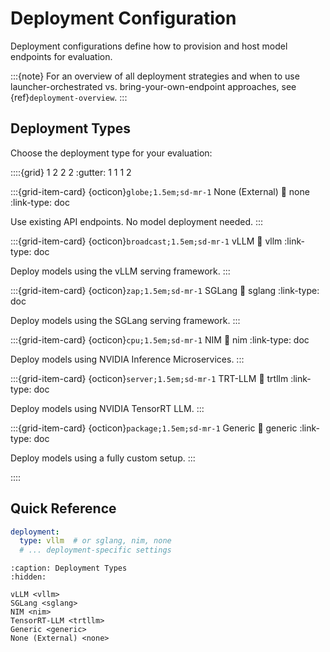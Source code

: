 # Deployment Configuration

Deployment configurations define how to provision and host model endpoints for evaluation.

:::{note}
For an overview of all deployment strategies and when to use launcher-orchestrated vs. bring-your-own-endpoint approaches, see {ref}`deployment-overview`.
:::

## Deployment Types

Choose the deployment type for your evaluation:

::::{grid} 1 2 2 2
:gutter: 1 1 1 2

:::{grid-item-card} {octicon}`globe;1.5em;sd-mr-1` None (External)
:link: none
:link-type: doc

Use existing API endpoints. No model deployment needed.
:::

:::{grid-item-card} {octicon}`broadcast;1.5em;sd-mr-1` vLLM
:link: vllm
:link-type: doc

Deploy models using the vLLM serving framework.
:::

:::{grid-item-card} {octicon}`zap;1.5em;sd-mr-1` SGLang
:link: sglang
:link-type: doc

Deploy models using the SGLang serving framework.
:::

:::{grid-item-card} {octicon}`cpu;1.5em;sd-mr-1` NIM
:link: nim
:link-type: doc

Deploy models using NVIDIA Inference Microservices.
:::


:::{grid-item-card} {octicon}`server;1.5em;sd-mr-1` TRT-LLM
:link: trtllm
:link-type: doc


Deploy models using NVIDIA TensorRT LLM.
:::

:::{grid-item-card} {octicon}`package;1.5em;sd-mr-1` Generic
:link: generic
:link-type: doc


Deploy models using a fully custom setup.
:::

::::

## Quick Reference

```yaml
deployment:
  type: vllm  # or sglang, nim, none
  # ... deployment-specific settings
```

```{toctree}
:caption: Deployment Types
:hidden:

vLLM <vllm>
SGLang <sglang>
NIM <nim>
TensorRT-LLM <trtllm>
Generic <generic>
None (External) <none>
```
